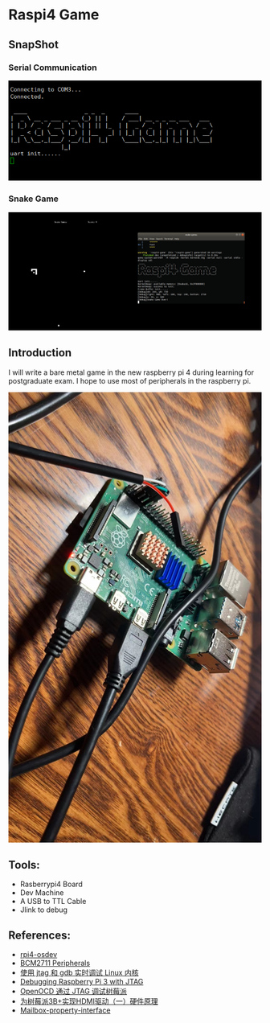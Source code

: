 # Raspi4 Game

## SnapShot
### Serial Communication
![](image/serial.png)

### Snake Game
![](image/snake.png)

## Introduction

I will write a bare metal game in the new raspberry pi 4 during learning for postgraduate exam. I hope to use most of peripherals in the raspberry pi.

![](image/rasberrypi4.jpg)

## Tools:
- Rasberrypi4 Board
- Dev Machine
- A USB to TTL Cable
- Jlink to debug

## References:

- [rpi4-osdev](https://github.com/isometimes/rpi4-osdev)
- [BCM2711 Peripherals](https://datasheets.raspberrypi.com/bcm2711/bcm2711-peripherals.pdf)
- [使用 jtag 和 gdb 实时调试 Linux 内核](https://zhuanlan.zhihu.com/p/484675324)
- [Debugging Raspberry Pi 3 with JTAG](https://www.suse.com/c/debugging-raspberry-pi-3-with-jtag/)
- [OpenOCD 通过 JTAG 调试树莓派](https://blog.csdn.net/lyndon_li/article/details/124083860)
- [为树莓派3B+实现HDMI驱动（一）硬件原理](https://willendless.github.io/%E8%AE%BE%E5%A4%87%E9%A9%B1%E5%8A%A8/2021/04/19/HDMI%E6%98%BE%E7%A4%BA%E5%B1%8F%E4%BD%9C%E5%9B%BE1/)
- [Mailbox-property-interface](https://github.com/raspberrypi/firmware/wiki/Mailbox-property-interface)